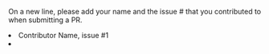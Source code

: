 On a new line, please add your name and the issue # that you contributed to when submitting a PR.
<li>Contributor Name, issue #1
<li>
